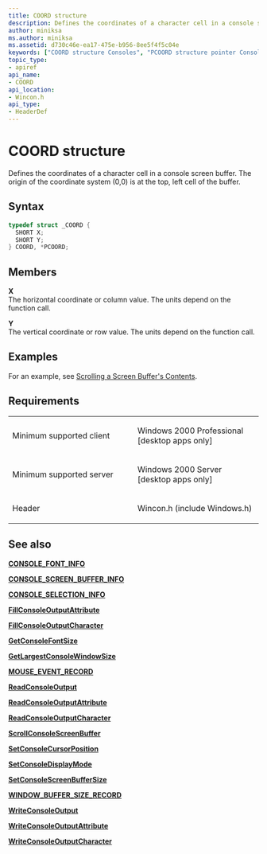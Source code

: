 ```yaml
---
title: COORD structure
description: Defines the coordinates of a character cell in a console screen buffer.
author: miniksa
ms.author: miniksa
ms.assetid: d730c46e-ea17-475e-b956-8ee5f4f5c04e
keywords: ["COORD structure Consoles", "PCOORD structure pointer Consoles"]
topic_type:
- apiref
api_name:
- COORD
api_location:
- Wincon.h
api_type:
- HeaderDef
---
```


# COORD structure


Defines the coordinates of a character cell in a console screen buffer. The origin of the coordinate system (0,0) is at the top, left cell of the buffer.

Syntax
------

```C++
typedef struct _COORD {
  SHORT X;
  SHORT Y;
} COORD, *PCOORD;
```

Members
-------

**X**  
The horizontal coordinate or column value. The units depend on the function call.

**Y**  
The vertical coordinate or row value. The units depend on the function call.

Examples
--------

For an example, see [Scrolling a Screen Buffer's Contents](scrolling-a-screen-buffer-s-contents.md).

Requirements
------------

<table>
<colgroup>
<col width="50%" />
<col width="50%" />
</colgroup>
<tbody>
<tr class="odd">
<td><p>Minimum supported client</p></td>
<td><p>Windows 2000 Professional [desktop apps only]</p></td>
</tr>
<tr class="even">
<td><p>Minimum supported server</p></td>
<td><p>Windows 2000 Server [desktop apps only]</p></td>
</tr>
<tr class="odd">
<td><p>Header</p></td>
<td>Wincon.h (include Windows.h)</td>
</tr>
</tbody>
</table>

## <span id="see_also"></span>See also


[**CONSOLE\_FONT\_INFO**](console-font-info-str.md)

[**CONSOLE\_SCREEN\_BUFFER\_INFO**](console-screen-buffer-info-str.md)

[**CONSOLE\_SELECTION\_INFO**](console-selection-info-str.md)

[**FillConsoleOutputAttribute**](fillconsoleoutputattribute.md)

[**FillConsoleOutputCharacter**](fillconsoleoutputcharacter.md)

[**GetConsoleFontSize**](getconsolefontsize.md)

[**GetLargestConsoleWindowSize**](getlargestconsolewindowsize.md)

[**MOUSE\_EVENT\_RECORD**](mouse-event-record-str.md)

[**ReadConsoleOutput**](readconsoleoutput.md)

[**ReadConsoleOutputAttribute**](readconsoleoutputattribute.md)

[**ReadConsoleOutputCharacter**](readconsoleoutputcharacter.md)

[**ScrollConsoleScreenBuffer**](scrollconsolescreenbuffer.md)

[**SetConsoleCursorPosition**](setconsolecursorposition.md)

[**SetConsoleDisplayMode**](setconsoledisplaymode.md)

[**SetConsoleScreenBufferSize**](setconsolescreenbuffersize.md)

[**WINDOW\_BUFFER\_SIZE\_RECORD**](window-buffer-size-record-str.md)

[**WriteConsoleOutput**](writeconsoleoutput.md)

[**WriteConsoleOutputAttribute**](writeconsoleoutputattribute.md)

[**WriteConsoleOutputCharacter**](writeconsoleoutputcharacter.md)

 

 





